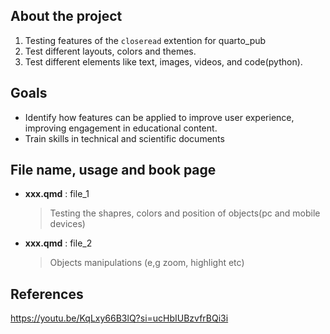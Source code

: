 ## About the project

1. Testing features of the `closeread` extention for quarto_pub
2. Test different layouts, colors and themes.
3. Test different elements like text, images, videos, and code(python).

## Goals 
- Identify how features can be applied to improve user experience, improving engagement in educational content.
- Train skills in technical and scientific documents

## File name, usage and book page
    
- **xxx.qmd** : file_1
  > Testing the shapres, colors and position of objects(pc and mobile devices)

- **xxx.qmd** : file_2
  > Objects manipulations (e,g zoom, highlight etc)


References
-----
https://youtu.be/KqLxy66B3lQ?si=ucHbIUBzvfrBQi3i
